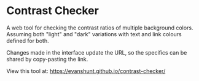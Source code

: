 # Contrast Checker

A web tool for checking the contrast ratios of multiple background colors. Assuming both "light" and "dark" variations with text and link colours defined for both.

Changes made in the interface update the URL, so the specifics can be shared by copy-pasting the link.

View this tool at: https://evanshunt.github.io/contrast-checker/